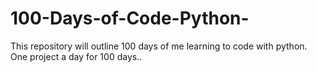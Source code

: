# 100-Days-of-Code-Python-
This repository will outline 100 days of me learning to code with python. One project a day for 100 days..
